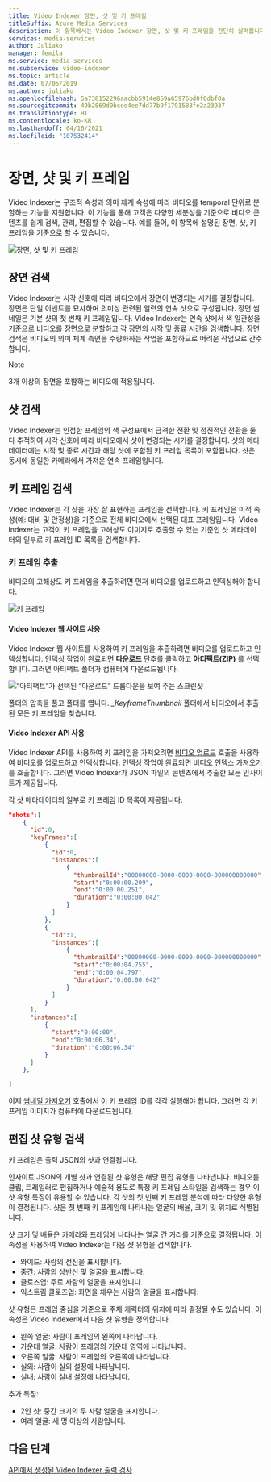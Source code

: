 ```yaml
---
title: Video Indexer 장면, 샷 및 키 프레임
titleSuffix: Azure Media Services
description: 이 항목에서는 Video Indexer 장면, 샷 및 키 프레임을 간단히 살펴봅니다.
services: media-services
author: Juliako
manager: femila
ms.service: media-services
ms.subservice: video-indexer
ms.topic: article
ms.date: 07/05/2019
ms.author: juliako
ms.openlocfilehash: 5a738152296aacbb5914e859a65976bd0f6dbf0a
ms.sourcegitcommit: 49b2069d9bcee4ee7dd77b9f1791588fe2a23937
ms.translationtype: HT
ms.contentlocale: ko-KR
ms.lasthandoff: 04/16/2021
ms.locfileid: "107532414"
---
```

# <a name="scenes-shots-and-keyframes"></a>장면, 샷 및 키 프레임

Video Indexer는 구조적 속성과 의미 체계 속성에 따라 비디오를 temporal 단위로 분할하는 기능을 지원합니다. 이 기능을 통해 고객은 다양한 세분성을 기준으로 비디오 콘텐츠를 쉽게 검색, 관리, 편집할 수 있습니다. 예를 들어, 이 항목에 설명된 장면, 샷, 키 프레임을 기준으로 할 수 있습니다.   

![장면, 샷 및 키 프레임](./media/scenes-shots-keyframes/scenes-shots-keyframes.png)
 
## <a name="scene-detection"></a>장면 검색  
 
Video Indexer는 시각 신호에 따라 비디오에서 장면이 변경되는 시기를 결정합니다. 장면은 단일 이벤트를 묘사하며 의미상 관련된 일련의 연속 샷으로 구성됩니다. 장면 썸네일은 기본 샷의 첫 번째 키 프레임입니다. Video Indexer는 연속 샷에서 색 일관성을 기준으로 비디오를 장면으로 분할하고 각 장면의 시작 및 종료 시간을 검색합니다. 장면 검색은 비디오의 의미 체계 측면을 수량화하는 작업을 포함하므로 어려운 작업으로 간주합니다.

> [!NOTE]
> 3개 이상의 장면을 포함하는 비디오에 적용됩니다.

## <a name="shot-detection"></a>샷 검색

Video Indexer는 인접한 프레임의 색 구성표에서 급격한 전환 및 점진적인 전환을 둘 다 추적하여 시각 신호에 따라 비디오에서 샷이 변경되는 시기를 결정합니다. 샷의 메타데이터에는 시작 및 종료 시간과 해당 샷에 포함된 키 프레임 목록이 포함됩니다. 샷은 동시에 동일한 카메라에서 가져온 연속 프레임입니다.

## <a name="keyframe-detection"></a>키 프레임 검색

Video Indexer는 각 샷을 가장 잘 표현하는 프레임을 선택합니다. 키 프레임은 미적 속성(예: 대비 및 안정성)을 기준으로 전체 비디오에서 선택된 대표 프레임입니다. Video Indexer는 고객이 키 프레임을 고해상도 이미지로 추출할 수 있는 기준인 샷 메타데이터의 일부로 키 프레임 ID 목록을 검색합니다.  

### <a name="extracting-keyframes"></a>키 프레임 추출

비디오의 고해상도 키 프레임을 추출하려면 먼저 비디오를 업로드하고 인덱싱해야 합니다.

![키 프레임](./media/scenes-shots-keyframes/extracting-keyframes.png)

#### <a name="with-the-video-indexer-website"></a>Video Indexer 웹 사이트 사용

Video Indexer 웹 사이트를 사용하여 키 프레임을 추출하려면 비디오를 업로드하고 인덱싱합니다. 인덱싱 작업이 완료되면 **다운로드** 단추를 클릭하고 **아티팩트(ZIP)** 를 선택합니다. 그러면 아티팩트 폴더가 컴퓨터에 다운로드됩니다. 

![“아티팩트”가 선택된 “다운로드” 드롭다운을 보여 주는 스크린샷](./media/scenes-shots-keyframes/extracting-keyframes2.png)
 
폴더의 압축을 풀고 폴더를 엽니다. *_KeyframeThumbnail* 폴더에서 비디오에서 추출된 모든 키 프레임을 찾습니다. 

#### <a name="with-the-video-indexer-api"></a>Video Indexer API 사용

Video Indexer API를 사용하여 키 프레임을 가져오려면 [비디오 업로드](https://api-portal.videoindexer.ai/api-details#api=Operations&operation=Upload-Video) 호출을 사용하여 비디오를 업로드하고 인덱싱합니다. 인덱싱 작업이 완료되면 [비디오 인덱스 가져오기](https://api-portal.videoindexer.ai/api-details#api=Operations&operation=Get-Video-Index)를 호출합니다. 그러면 Video Indexer가 JSON 파일의 콘텐츠에서 추출한 모든 인사이트가 제공됩니다.  

각 샷 메타데이터의 일부로 키 프레임 ID 목록이 제공됩니다. 

```json
"shots":[  
    {  
      "id":0,
      "keyFrames":[  
          {  
            "id":0,
            "instances":[  
                {  
                  "thumbnailId":"00000000-0000-0000-0000-000000000000",
                  "start":"0:00:00.209",
                  "end":"0:00:00.251",
                  "duration":"0:00:00.042"
                }
            ]
          },
          {  
            "id":1,
            "instances":[  
                {  
                  "thumbnailId":"00000000-0000-0000-0000-000000000000",
                  "start":"0:00:04.755",
                  "end":"0:00:04.797",
                  "duration":"0:00:00.042"
                }
            ]
          }
      ],
      "instances":[  
          {  
            "start":"0:00:00",
            "end":"0:00:06.34",
            "duration":"0:00:06.34"
          }
      ]
    },

]
```

이제 [썸네일 가져오기](https://api-portal.videoindexer.ai/api-details#api=Operations&operation=Get-Video-Thumbnail) 호출에서 이 키 프레임 ID를 각각 실행해야 합니다. 그러면 각 키 프레임 이미지가 컴퓨터에 다운로드됩니다. 

## <a name="editorial-shot-type-detection"></a>편집 샷 유형 검색

키 프레임은 출력 JSON의 샷과 연결됩니다. 

인사이트 JSON의 개별 샷과 연결된 샷 유형은 해당 편집 유형을 나타냅니다. 비디오를 클립, 트레일러로 편집하거나 예술적 용도로 특정 키 프레임 스타일을 검색하는 경우 이 샷 유형 특징이 유용할 수 있습니다. 각 샷의 첫 번째 키 프레임 분석에 따라 다양한 유형이 결정됩니다. 샷은 첫 번째 키 프레임에 나타나는 얼굴의 배율, 크기 및 위치로 식별됩니다. 

샷 크기 및 배율은 카메라와 프레임에 나타나는 얼굴 간 거리를 기준으로 결정됩니다. 이 속성을 사용하여 Video Indexer는 다음 샷 유형을 검색합니다.

* 와이드: 사람의 전신을 표시합니다.
* 중간: 사람의 상반신 및 얼굴을 표시합니다.
* 클로즈업: 주로 사람의 얼굴을 표시합니다.
* 익스트림 클로즈업: 화면을 채우는 사람의 얼굴을 표시합니다. 

샷 유형은 프레임 중심을 기준으로 주체 캐릭터의 위치에 따라 결정될 수도 있습니다. 이 속성은 Video Indexer에서 다음 샷 유형을 정의합니다.

* 왼쪽 얼굴: 사람이 프레임의 왼쪽에 나타납니다.
* 가운데 얼굴: 사람이 프레임의 가운데 영역에 나타납니다.
* 오른쪽 얼굴: 사람이 프레임의 오른쪽에 나타납니다.
* 실외: 사람이 실외 설정에 나타납니다.
* 실내: 사람이 실내 설정에 나타납니다.

추가 특징:

* 2인 샷: 중간 크기의 두 사람 얼굴을 표시합니다.
* 여러 얼굴: 세 명 이상의 사람입니다.


## <a name="next-steps"></a>다음 단계

[API에서 생성된 Video Indexer 출력 검사](video-indexer-output-json-v2.md#scenes)
